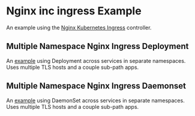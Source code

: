 # Nginx inc ingress Example #

An example using the [Nginx Kubernetes Ingress][1] controller.

## Multiple Namespace Nginx Ingress Deployment ##

An [example][2] using Deployment across services in separate namespaces. Uses
multiple TLS hosts and a couple sub-path apps.

## Multiple Namespace Nginx Ingress Daemonset ##

An [example][3] using DaemonSet across services in separate namespaces. Uses
multiple TLS hosts and a couple sub-path apps.


[1]: https://github.com/nginxinc/kubernetes-ingress
[2]: ../single-ingress-multiple-namespaces
[3]: ../single-ingress-multiple-namespaces-daemonset

